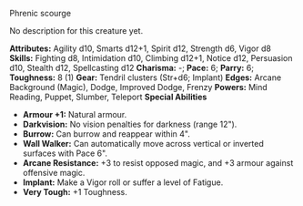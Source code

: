 Phrenic scourge

No description for this creature yet.

**Attributes:** Agility d10, Smarts d12+1, Spirit d12, Strength d6,
Vigor d8
**Skills:** Fighting d8, Intimidation d10, Climbing d12+1, Notice d12,
Persuasion d10, Stealth d12, Spellcasting d12
**Charisma:** -; **Pace:** 6; **Parry:** 6; **Toughness:** 8 (1)
**Gear:** Tendril clusters (Str+d6; Implant)
**Edges:** Arcane Background (Magic), Dodge, Improved Dodge, Frenzy
**Powers:** Mind Reading, Puppet, Slumber, Teleport
**Special Abilities**
- **Armour +1:** Natural armour.
- **Darkvision:** No vision penalties for darkness (range 12").
- **Burrow:** Can burrow and reappear within 4".
- **Wall Walker:** Can automatically move across vertical or inverted
surfaces with Pace 6".
- **Arcane Resistance:** +3 to resist opposed magic, and +3 armour
against offensive magic.
- **Implant:** Make a Vigor roll or suffer a level of Fatigue.
- **Very Tough:** +1 Toughness.

